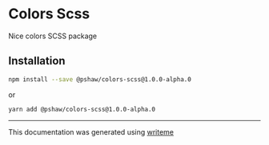 # Colors Scss

Nice colors SCSS package

## Installation

```bash
npm install --save @pshaw/colors-scss@1.0.0-alpha.0
```
or
```bash
yarn add @pshaw/colors-scss@1.0.0-alpha.0
```

---
This documentation was generated using [writeme](https://www.npmjs.com/package/@writeme/core)
